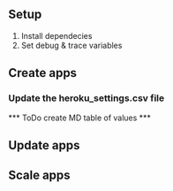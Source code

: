 ## Setup
 1. Install dependecies
 2. Set debug & trace variables

## Create apps
### Update the heroku_settings.csv file
*** ToDo create MD table of values ***

## Update apps

## Scale apps

